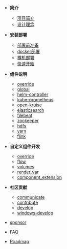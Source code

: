 <!-- _sidebar.md -->


* **简介**
  * [项目简介](/index.md)
  * [设计理念](/mind.md)

* **安装部署**
  * [部署前准备](/安装部署/install_pre.md)
  * [docker部署](/安装部署/docker.md)
  * [裸机部署](/安装部署/local.md)
  * [快速开始](/quickstart.md)

* **组件说明**
  * [override](/组件说明/0.override.md)
  * [global](/组件说明/1.global.md)
  * [helm-controller](/组件说明/2.helm-controller.md)
  * [kube-prometheus](/组件说明/3.kube-prometheus.md)
  * [open-kruise](/组件说明/4.open-kruise.md)
  * [elasticsearch](/组件说明/5.elasticsearch.md)
  * [filebeat](/组件说明/6.filebeat.md)
  * [zookeeper](/组件说明/7.zookeeper.md)
  * [hdfs](/组件说明/8.hdfs.md)
  * [yarn](/组件说明/9.yarn.md)
  * [flink](/组件说明/10.flink.md)

* **自定义组件开发**
  * [override](/组件开发/override.md)
  * [flow](/组件开发/flow.md)
  * [volumes](/组件开发/volumes.md)
  * [render_var](/组件开发/render_var.md)
  * [component_extension](/component_extension.md)

* **社区贡献**
  * [communicate](/社区贡献/communicate.md)
  * [contribute](/社区贡献/contribute.md)
  * [develop](/社区贡献/develop.md)
  * [windows-develop](/社区贡献/windows-develop.md)

* [sponsor](/sponsor.md)
* [FAQ](/FAQ.md)
* [Roadmap](/Roadmap.md)